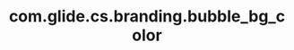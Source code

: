 ---
weight: 533
layout: page
title: com.glide.cs.branding.bubble_bg_color
description: ""
value: "#406770"
---